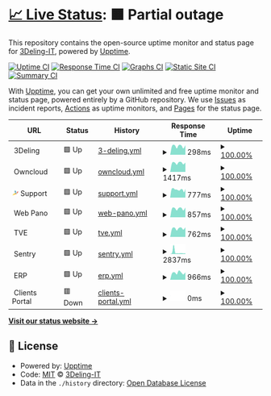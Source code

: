 # [📈 Live Status](https://status.3deling.com): <!--live status--> **🟧 Partial outage**

This repository contains the open-source uptime monitor and status page for [3Deling-IT](https://status.3deling.com), powered by [Upptime](https://github.com/upptime/upptime).

[![Uptime CI](https://github.com/3Deling-IT/status/workflows/Uptime%20CI/badge.svg)](https://github.com/upptime/upptime/actions?query=workflow%3A%22Uptime+CI%22)
[![Response Time CI](https://github.com/3Deling-IT/status/workflows/Response%20Time%20CI/badge.svg)](https://github.com/upptime/upptime/actions?query=workflow%3A%22Response+Time+CI%22)
[![Graphs CI](https://github.com/3Deling-IT/status/workflows/Graphs%20CI/badge.svg)](https://github.com/upptime/upptime/actions?query=workflow%3A%22Graphs+CI%22)
[![Static Site CI](https://github.com/3Deling-IT/status/workflows/Static%20Site%20CI/badge.svg)](https://github.com/upptime/upptime/actions?query=workflow%3A%22Static+Site+CI%22)
[![Summary CI](https://github.com/3Deling-IT/status/workflows/Summary%20CI/badge.svg)](https://github.com/upptime/upptime/actions?query=workflow%3A%22Summary+CI%22)

With [Upptime](https://upptime.js.org), you can get your own unlimited and free uptime monitor and status page, powered entirely by a GitHub repository. We use [Issues](https://github.com/3Deling-IT/status/issues) as incident reports, [Actions](https://github.com/3Deling-IT/status/actions) as uptime monitors, and [Pages](https://status.3deling.com) for the status page.

<!--start: status pages-->
<!-- This summary is generated by Upptime (https://github.com/upptime/upptime) -->
<!-- Do not edit this manually, your changes will be overwritten -->
<!-- prettier-ignore -->
| URL | Status | History | Response Time | Uptime |
| --- | ------ | ------- | ------------- | ------ |
| <img alt="" src="https://raw.githubusercontent.com/3Deling-IT/status/master/assets/3d-favicon.ico" height="13"> 3Deling | 🟩 Up | [3-deling.yml](https://github.com/3Deling-IT/status/commits/HEAD/history/3-deling.yml) | <details><summary><img alt="Response time graph" src="./graphs/3-deling/response-time-week.png" height="20"> 298ms</summary><br><a href="https://status.3deling.com/history/3-deling"><img alt="Response time 339" src="https://img.shields.io/endpoint?url=https%3A%2F%2Fraw.githubusercontent.com%2F3Deling-IT%2Fstatus%2FHEAD%2Fapi%2F3-deling%2Fresponse-time.json"></a><br><a href="https://status.3deling.com/history/3-deling"><img alt="24-hour response time 335" src="https://img.shields.io/endpoint?url=https%3A%2F%2Fraw.githubusercontent.com%2F3Deling-IT%2Fstatus%2FHEAD%2Fapi%2F3-deling%2Fresponse-time-day.json"></a><br><a href="https://status.3deling.com/history/3-deling"><img alt="7-day response time 298" src="https://img.shields.io/endpoint?url=https%3A%2F%2Fraw.githubusercontent.com%2F3Deling-IT%2Fstatus%2FHEAD%2Fapi%2F3-deling%2Fresponse-time-week.json"></a><br><a href="https://status.3deling.com/history/3-deling"><img alt="30-day response time 462" src="https://img.shields.io/endpoint?url=https%3A%2F%2Fraw.githubusercontent.com%2F3Deling-IT%2Fstatus%2FHEAD%2Fapi%2F3-deling%2Fresponse-time-month.json"></a><br><a href="https://status.3deling.com/history/3-deling"><img alt="1-year response time 339" src="https://img.shields.io/endpoint?url=https%3A%2F%2Fraw.githubusercontent.com%2F3Deling-IT%2Fstatus%2FHEAD%2Fapi%2F3-deling%2Fresponse-time-year.json"></a></details> | <details><summary><a href="https://status.3deling.com/history/3-deling">100.00%</a></summary><a href="https://status.3deling.com/history/3-deling"><img alt="All-time uptime 100.00%" src="https://img.shields.io/endpoint?url=https%3A%2F%2Fraw.githubusercontent.com%2F3Deling-IT%2Fstatus%2FHEAD%2Fapi%2F3-deling%2Fuptime.json"></a><br><a href="https://status.3deling.com/history/3-deling"><img alt="24-hour uptime 100.00%" src="https://img.shields.io/endpoint?url=https%3A%2F%2Fraw.githubusercontent.com%2F3Deling-IT%2Fstatus%2FHEAD%2Fapi%2F3-deling%2Fuptime-day.json"></a><br><a href="https://status.3deling.com/history/3-deling"><img alt="7-day uptime 100.00%" src="https://img.shields.io/endpoint?url=https%3A%2F%2Fraw.githubusercontent.com%2F3Deling-IT%2Fstatus%2FHEAD%2Fapi%2F3-deling%2Fuptime-week.json"></a><br><a href="https://status.3deling.com/history/3-deling"><img alt="30-day uptime 100.00%" src="https://img.shields.io/endpoint?url=https%3A%2F%2Fraw.githubusercontent.com%2F3Deling-IT%2Fstatus%2FHEAD%2Fapi%2F3-deling%2Fuptime-month.json"></a><br><a href="https://status.3deling.com/history/3-deling"><img alt="1-year uptime 100.00%" src="https://img.shields.io/endpoint?url=https%3A%2F%2Fraw.githubusercontent.com%2F3Deling-IT%2Fstatus%2FHEAD%2Fapi%2F3-deling%2Fuptime-year.json"></a></details>
| <img alt="" src="https://raw.githubusercontent.com/3Deling-IT/status/master/assets/oc-favicon.ico" height="13"> Owncloud | 🟩 Up | [owncloud.yml](https://github.com/3Deling-IT/status/commits/HEAD/history/owncloud.yml) | <details><summary><img alt="Response time graph" src="./graphs/owncloud/response-time-week.png" height="20"> 1417ms</summary><br><a href="https://status.3deling.com/history/owncloud"><img alt="Response time 1648" src="https://img.shields.io/endpoint?url=https%3A%2F%2Fraw.githubusercontent.com%2F3Deling-IT%2Fstatus%2FHEAD%2Fapi%2Fowncloud%2Fresponse-time.json"></a><br><a href="https://status.3deling.com/history/owncloud"><img alt="24-hour response time 1553" src="https://img.shields.io/endpoint?url=https%3A%2F%2Fraw.githubusercontent.com%2F3Deling-IT%2Fstatus%2FHEAD%2Fapi%2Fowncloud%2Fresponse-time-day.json"></a><br><a href="https://status.3deling.com/history/owncloud"><img alt="7-day response time 1417" src="https://img.shields.io/endpoint?url=https%3A%2F%2Fraw.githubusercontent.com%2F3Deling-IT%2Fstatus%2FHEAD%2Fapi%2Fowncloud%2Fresponse-time-week.json"></a><br><a href="https://status.3deling.com/history/owncloud"><img alt="30-day response time 1471" src="https://img.shields.io/endpoint?url=https%3A%2F%2Fraw.githubusercontent.com%2F3Deling-IT%2Fstatus%2FHEAD%2Fapi%2Fowncloud%2Fresponse-time-month.json"></a><br><a href="https://status.3deling.com/history/owncloud"><img alt="1-year response time 1648" src="https://img.shields.io/endpoint?url=https%3A%2F%2Fraw.githubusercontent.com%2F3Deling-IT%2Fstatus%2FHEAD%2Fapi%2Fowncloud%2Fresponse-time-year.json"></a></details> | <details><summary><a href="https://status.3deling.com/history/owncloud">100.00%</a></summary><a href="https://status.3deling.com/history/owncloud"><img alt="All-time uptime 100.00%" src="https://img.shields.io/endpoint?url=https%3A%2F%2Fraw.githubusercontent.com%2F3Deling-IT%2Fstatus%2FHEAD%2Fapi%2Fowncloud%2Fuptime.json"></a><br><a href="https://status.3deling.com/history/owncloud"><img alt="24-hour uptime 100.00%" src="https://img.shields.io/endpoint?url=https%3A%2F%2Fraw.githubusercontent.com%2F3Deling-IT%2Fstatus%2FHEAD%2Fapi%2Fowncloud%2Fuptime-day.json"></a><br><a href="https://status.3deling.com/history/owncloud"><img alt="7-day uptime 100.00%" src="https://img.shields.io/endpoint?url=https%3A%2F%2Fraw.githubusercontent.com%2F3Deling-IT%2Fstatus%2FHEAD%2Fapi%2Fowncloud%2Fuptime-week.json"></a><br><a href="https://status.3deling.com/history/owncloud"><img alt="30-day uptime 100.00%" src="https://img.shields.io/endpoint?url=https%3A%2F%2Fraw.githubusercontent.com%2F3Deling-IT%2Fstatus%2FHEAD%2Fapi%2Fowncloud%2Fuptime-month.json"></a><br><a href="https://status.3deling.com/history/owncloud"><img alt="1-year uptime 100.00%" src="https://img.shields.io/endpoint?url=https%3A%2F%2Fraw.githubusercontent.com%2F3Deling-IT%2Fstatus%2FHEAD%2Fapi%2Fowncloud%2Fuptime-year.json"></a></details>
| <img alt="" src="https://raw.githubusercontent.com/3Deling-IT/status/master/assets/sp-favicon.svg" height="13"> Support | 🟩 Up | [support.yml](https://github.com/3Deling-IT/status/commits/HEAD/history/support.yml) | <details><summary><img alt="Response time graph" src="./graphs/support/response-time-week.png" height="20"> 777ms</summary><br><a href="https://status.3deling.com/history/support"><img alt="Response time 1016" src="https://img.shields.io/endpoint?url=https%3A%2F%2Fraw.githubusercontent.com%2F3Deling-IT%2Fstatus%2FHEAD%2Fapi%2Fsupport%2Fresponse-time.json"></a><br><a href="https://status.3deling.com/history/support"><img alt="24-hour response time 835" src="https://img.shields.io/endpoint?url=https%3A%2F%2Fraw.githubusercontent.com%2F3Deling-IT%2Fstatus%2FHEAD%2Fapi%2Fsupport%2Fresponse-time-day.json"></a><br><a href="https://status.3deling.com/history/support"><img alt="7-day response time 777" src="https://img.shields.io/endpoint?url=https%3A%2F%2Fraw.githubusercontent.com%2F3Deling-IT%2Fstatus%2FHEAD%2Fapi%2Fsupport%2Fresponse-time-week.json"></a><br><a href="https://status.3deling.com/history/support"><img alt="30-day response time 1263" src="https://img.shields.io/endpoint?url=https%3A%2F%2Fraw.githubusercontent.com%2F3Deling-IT%2Fstatus%2FHEAD%2Fapi%2Fsupport%2Fresponse-time-month.json"></a><br><a href="https://status.3deling.com/history/support"><img alt="1-year response time 1016" src="https://img.shields.io/endpoint?url=https%3A%2F%2Fraw.githubusercontent.com%2F3Deling-IT%2Fstatus%2FHEAD%2Fapi%2Fsupport%2Fresponse-time-year.json"></a></details> | <details><summary><a href="https://status.3deling.com/history/support">100.00%</a></summary><a href="https://status.3deling.com/history/support"><img alt="All-time uptime 100.00%" src="https://img.shields.io/endpoint?url=https%3A%2F%2Fraw.githubusercontent.com%2F3Deling-IT%2Fstatus%2FHEAD%2Fapi%2Fsupport%2Fuptime.json"></a><br><a href="https://status.3deling.com/history/support"><img alt="24-hour uptime 100.00%" src="https://img.shields.io/endpoint?url=https%3A%2F%2Fraw.githubusercontent.com%2F3Deling-IT%2Fstatus%2FHEAD%2Fapi%2Fsupport%2Fuptime-day.json"></a><br><a href="https://status.3deling.com/history/support"><img alt="7-day uptime 100.00%" src="https://img.shields.io/endpoint?url=https%3A%2F%2Fraw.githubusercontent.com%2F3Deling-IT%2Fstatus%2FHEAD%2Fapi%2Fsupport%2Fuptime-week.json"></a><br><a href="https://status.3deling.com/history/support"><img alt="30-day uptime 100.00%" src="https://img.shields.io/endpoint?url=https%3A%2F%2Fraw.githubusercontent.com%2F3Deling-IT%2Fstatus%2FHEAD%2Fapi%2Fsupport%2Fuptime-month.json"></a><br><a href="https://status.3deling.com/history/support"><img alt="1-year uptime 100.00%" src="https://img.shields.io/endpoint?url=https%3A%2F%2Fraw.githubusercontent.com%2F3Deling-IT%2Fstatus%2FHEAD%2Fapi%2Fsupport%2Fuptime-year.json"></a></details>
| <img alt="" src="https://raw.githubusercontent.com/3Deling-IT/status/master/assets/wp-favicon.ico" height="13"> Web Pano | 🟩 Up | [web-pano.yml](https://github.com/3Deling-IT/status/commits/HEAD/history/web-pano.yml) | <details><summary><img alt="Response time graph" src="./graphs/web-pano/response-time-week.png" height="20"> 857ms</summary><br><a href="https://status.3deling.com/history/web-pano"><img alt="Response time 906" src="https://img.shields.io/endpoint?url=https%3A%2F%2Fraw.githubusercontent.com%2F3Deling-IT%2Fstatus%2FHEAD%2Fapi%2Fweb-pano%2Fresponse-time.json"></a><br><a href="https://status.3deling.com/history/web-pano"><img alt="24-hour response time 923" src="https://img.shields.io/endpoint?url=https%3A%2F%2Fraw.githubusercontent.com%2F3Deling-IT%2Fstatus%2FHEAD%2Fapi%2Fweb-pano%2Fresponse-time-day.json"></a><br><a href="https://status.3deling.com/history/web-pano"><img alt="7-day response time 857" src="https://img.shields.io/endpoint?url=https%3A%2F%2Fraw.githubusercontent.com%2F3Deling-IT%2Fstatus%2FHEAD%2Fapi%2Fweb-pano%2Fresponse-time-week.json"></a><br><a href="https://status.3deling.com/history/web-pano"><img alt="30-day response time 832" src="https://img.shields.io/endpoint?url=https%3A%2F%2Fraw.githubusercontent.com%2F3Deling-IT%2Fstatus%2FHEAD%2Fapi%2Fweb-pano%2Fresponse-time-month.json"></a><br><a href="https://status.3deling.com/history/web-pano"><img alt="1-year response time 906" src="https://img.shields.io/endpoint?url=https%3A%2F%2Fraw.githubusercontent.com%2F3Deling-IT%2Fstatus%2FHEAD%2Fapi%2Fweb-pano%2Fresponse-time-year.json"></a></details> | <details><summary><a href="https://status.3deling.com/history/web-pano">100.00%</a></summary><a href="https://status.3deling.com/history/web-pano"><img alt="All-time uptime 100.00%" src="https://img.shields.io/endpoint?url=https%3A%2F%2Fraw.githubusercontent.com%2F3Deling-IT%2Fstatus%2FHEAD%2Fapi%2Fweb-pano%2Fuptime.json"></a><br><a href="https://status.3deling.com/history/web-pano"><img alt="24-hour uptime 100.00%" src="https://img.shields.io/endpoint?url=https%3A%2F%2Fraw.githubusercontent.com%2F3Deling-IT%2Fstatus%2FHEAD%2Fapi%2Fweb-pano%2Fuptime-day.json"></a><br><a href="https://status.3deling.com/history/web-pano"><img alt="7-day uptime 100.00%" src="https://img.shields.io/endpoint?url=https%3A%2F%2Fraw.githubusercontent.com%2F3Deling-IT%2Fstatus%2FHEAD%2Fapi%2Fweb-pano%2Fuptime-week.json"></a><br><a href="https://status.3deling.com/history/web-pano"><img alt="30-day uptime 100.00%" src="https://img.shields.io/endpoint?url=https%3A%2F%2Fraw.githubusercontent.com%2F3Deling-IT%2Fstatus%2FHEAD%2Fapi%2Fweb-pano%2Fuptime-month.json"></a><br><a href="https://status.3deling.com/history/web-pano"><img alt="1-year uptime 100.00%" src="https://img.shields.io/endpoint?url=https%3A%2F%2Fraw.githubusercontent.com%2F3Deling-IT%2Fstatus%2FHEAD%2Fapi%2Fweb-pano%2Fuptime-year.json"></a></details>
| <img alt="" src="https://raw.githubusercontent.com/3Deling-IT/status/master/assets/tve-favicon.ico" height="13"> TVE | 🟩 Up | [tve.yml](https://github.com/3Deling-IT/status/commits/HEAD/history/tve.yml) | <details><summary><img alt="Response time graph" src="./graphs/tve/response-time-week.png" height="20"> 762ms</summary><br><a href="https://status.3deling.com/history/tve"><img alt="Response time 868" src="https://img.shields.io/endpoint?url=https%3A%2F%2Fraw.githubusercontent.com%2F3Deling-IT%2Fstatus%2FHEAD%2Fapi%2Ftve%2Fresponse-time.json"></a><br><a href="https://status.3deling.com/history/tve"><img alt="24-hour response time 843" src="https://img.shields.io/endpoint?url=https%3A%2F%2Fraw.githubusercontent.com%2F3Deling-IT%2Fstatus%2FHEAD%2Fapi%2Ftve%2Fresponse-time-day.json"></a><br><a href="https://status.3deling.com/history/tve"><img alt="7-day response time 762" src="https://img.shields.io/endpoint?url=https%3A%2F%2Fraw.githubusercontent.com%2F3Deling-IT%2Fstatus%2FHEAD%2Fapi%2Ftve%2Fresponse-time-week.json"></a><br><a href="https://status.3deling.com/history/tve"><img alt="30-day response time 796" src="https://img.shields.io/endpoint?url=https%3A%2F%2Fraw.githubusercontent.com%2F3Deling-IT%2Fstatus%2FHEAD%2Fapi%2Ftve%2Fresponse-time-month.json"></a><br><a href="https://status.3deling.com/history/tve"><img alt="1-year response time 868" src="https://img.shields.io/endpoint?url=https%3A%2F%2Fraw.githubusercontent.com%2F3Deling-IT%2Fstatus%2FHEAD%2Fapi%2Ftve%2Fresponse-time-year.json"></a></details> | <details><summary><a href="https://status.3deling.com/history/tve">100.00%</a></summary><a href="https://status.3deling.com/history/tve"><img alt="All-time uptime 100.00%" src="https://img.shields.io/endpoint?url=https%3A%2F%2Fraw.githubusercontent.com%2F3Deling-IT%2Fstatus%2FHEAD%2Fapi%2Ftve%2Fuptime.json"></a><br><a href="https://status.3deling.com/history/tve"><img alt="24-hour uptime 100.00%" src="https://img.shields.io/endpoint?url=https%3A%2F%2Fraw.githubusercontent.com%2F3Deling-IT%2Fstatus%2FHEAD%2Fapi%2Ftve%2Fuptime-day.json"></a><br><a href="https://status.3deling.com/history/tve"><img alt="7-day uptime 100.00%" src="https://img.shields.io/endpoint?url=https%3A%2F%2Fraw.githubusercontent.com%2F3Deling-IT%2Fstatus%2FHEAD%2Fapi%2Ftve%2Fuptime-week.json"></a><br><a href="https://status.3deling.com/history/tve"><img alt="30-day uptime 100.00%" src="https://img.shields.io/endpoint?url=https%3A%2F%2Fraw.githubusercontent.com%2F3Deling-IT%2Fstatus%2FHEAD%2Fapi%2Ftve%2Fuptime-month.json"></a><br><a href="https://status.3deling.com/history/tve"><img alt="1-year uptime 100.00%" src="https://img.shields.io/endpoint?url=https%3A%2F%2Fraw.githubusercontent.com%2F3Deling-IT%2Fstatus%2FHEAD%2Fapi%2Ftve%2Fuptime-year.json"></a></details>
| <img alt="" src="https://raw.githubusercontent.com/3Deling-IT/status/master/assets/sentry-favicon.ico" height="13"> Sentry | 🟩 Up | [sentry.yml](https://github.com/3Deling-IT/status/commits/HEAD/history/sentry.yml) | <details><summary><img alt="Response time graph" src="./graphs/sentry/response-time-week.png" height="20"> 2837ms</summary><br><a href="https://status.3deling.com/history/sentry"><img alt="Response time 2340" src="https://img.shields.io/endpoint?url=https%3A%2F%2Fraw.githubusercontent.com%2F3Deling-IT%2Fstatus%2FHEAD%2Fapi%2Fsentry%2Fresponse-time.json"></a><br><a href="https://status.3deling.com/history/sentry"><img alt="24-hour response time 1198" src="https://img.shields.io/endpoint?url=https%3A%2F%2Fraw.githubusercontent.com%2F3Deling-IT%2Fstatus%2FHEAD%2Fapi%2Fsentry%2Fresponse-time-day.json"></a><br><a href="https://status.3deling.com/history/sentry"><img alt="7-day response time 2837" src="https://img.shields.io/endpoint?url=https%3A%2F%2Fraw.githubusercontent.com%2F3Deling-IT%2Fstatus%2FHEAD%2Fapi%2Fsentry%2Fresponse-time-week.json"></a><br><a href="https://status.3deling.com/history/sentry"><img alt="30-day response time 2204" src="https://img.shields.io/endpoint?url=https%3A%2F%2Fraw.githubusercontent.com%2F3Deling-IT%2Fstatus%2FHEAD%2Fapi%2Fsentry%2Fresponse-time-month.json"></a><br><a href="https://status.3deling.com/history/sentry"><img alt="1-year response time 2340" src="https://img.shields.io/endpoint?url=https%3A%2F%2Fraw.githubusercontent.com%2F3Deling-IT%2Fstatus%2FHEAD%2Fapi%2Fsentry%2Fresponse-time-year.json"></a></details> | <details><summary><a href="https://status.3deling.com/history/sentry">100.00%</a></summary><a href="https://status.3deling.com/history/sentry"><img alt="All-time uptime 100.00%" src="https://img.shields.io/endpoint?url=https%3A%2F%2Fraw.githubusercontent.com%2F3Deling-IT%2Fstatus%2FHEAD%2Fapi%2Fsentry%2Fuptime.json"></a><br><a href="https://status.3deling.com/history/sentry"><img alt="24-hour uptime 100.00%" src="https://img.shields.io/endpoint?url=https%3A%2F%2Fraw.githubusercontent.com%2F3Deling-IT%2Fstatus%2FHEAD%2Fapi%2Fsentry%2Fuptime-day.json"></a><br><a href="https://status.3deling.com/history/sentry"><img alt="7-day uptime 100.00%" src="https://img.shields.io/endpoint?url=https%3A%2F%2Fraw.githubusercontent.com%2F3Deling-IT%2Fstatus%2FHEAD%2Fapi%2Fsentry%2Fuptime-week.json"></a><br><a href="https://status.3deling.com/history/sentry"><img alt="30-day uptime 100.00%" src="https://img.shields.io/endpoint?url=https%3A%2F%2Fraw.githubusercontent.com%2F3Deling-IT%2Fstatus%2FHEAD%2Fapi%2Fsentry%2Fuptime-month.json"></a><br><a href="https://status.3deling.com/history/sentry"><img alt="1-year uptime 100.00%" src="https://img.shields.io/endpoint?url=https%3A%2F%2Fraw.githubusercontent.com%2F3Deling-IT%2Fstatus%2FHEAD%2Fapi%2Fsentry%2Fuptime-year.json"></a></details>
| <img alt="" src="https://raw.githubusercontent.com/3Deling-IT/status/master/assets/erp-favicon.ico" height="13"> ERP | 🟩 Up | [erp.yml](https://github.com/3Deling-IT/status/commits/HEAD/history/erp.yml) | <details><summary><img alt="Response time graph" src="./graphs/erp/response-time-week.png" height="20"> 966ms</summary><br><a href="https://status.3deling.com/history/erp"><img alt="Response time 917" src="https://img.shields.io/endpoint?url=https%3A%2F%2Fraw.githubusercontent.com%2F3Deling-IT%2Fstatus%2FHEAD%2Fapi%2Ferp%2Fresponse-time.json"></a><br><a href="https://status.3deling.com/history/erp"><img alt="24-hour response time 1002" src="https://img.shields.io/endpoint?url=https%3A%2F%2Fraw.githubusercontent.com%2F3Deling-IT%2Fstatus%2FHEAD%2Fapi%2Ferp%2Fresponse-time-day.json"></a><br><a href="https://status.3deling.com/history/erp"><img alt="7-day response time 966" src="https://img.shields.io/endpoint?url=https%3A%2F%2Fraw.githubusercontent.com%2F3Deling-IT%2Fstatus%2FHEAD%2Fapi%2Ferp%2Fresponse-time-week.json"></a><br><a href="https://status.3deling.com/history/erp"><img alt="30-day response time 885" src="https://img.shields.io/endpoint?url=https%3A%2F%2Fraw.githubusercontent.com%2F3Deling-IT%2Fstatus%2FHEAD%2Fapi%2Ferp%2Fresponse-time-month.json"></a><br><a href="https://status.3deling.com/history/erp"><img alt="1-year response time 917" src="https://img.shields.io/endpoint?url=https%3A%2F%2Fraw.githubusercontent.com%2F3Deling-IT%2Fstatus%2FHEAD%2Fapi%2Ferp%2Fresponse-time-year.json"></a></details> | <details><summary><a href="https://status.3deling.com/history/erp">100.00%</a></summary><a href="https://status.3deling.com/history/erp"><img alt="All-time uptime 100.00%" src="https://img.shields.io/endpoint?url=https%3A%2F%2Fraw.githubusercontent.com%2F3Deling-IT%2Fstatus%2FHEAD%2Fapi%2Ferp%2Fuptime.json"></a><br><a href="https://status.3deling.com/history/erp"><img alt="24-hour uptime 100.00%" src="https://img.shields.io/endpoint?url=https%3A%2F%2Fraw.githubusercontent.com%2F3Deling-IT%2Fstatus%2FHEAD%2Fapi%2Ferp%2Fuptime-day.json"></a><br><a href="https://status.3deling.com/history/erp"><img alt="7-day uptime 100.00%" src="https://img.shields.io/endpoint?url=https%3A%2F%2Fraw.githubusercontent.com%2F3Deling-IT%2Fstatus%2FHEAD%2Fapi%2Ferp%2Fuptime-week.json"></a><br><a href="https://status.3deling.com/history/erp"><img alt="30-day uptime 100.00%" src="https://img.shields.io/endpoint?url=https%3A%2F%2Fraw.githubusercontent.com%2F3Deling-IT%2Fstatus%2FHEAD%2Fapi%2Ferp%2Fuptime-month.json"></a><br><a href="https://status.3deling.com/history/erp"><img alt="1-year uptime 100.00%" src="https://img.shields.io/endpoint?url=https%3A%2F%2Fraw.githubusercontent.com%2F3Deling-IT%2Fstatus%2FHEAD%2Fapi%2Ferp%2Fuptime-year.json"></a></details>
| <img alt="" src="https://raw.githubusercontent.com/3Deling-IT/status/master/assets/cp-favicon.ico" height="13"> Clients Portal | 🟥 Down | [clients-portal.yml](https://github.com/3Deling-IT/status/commits/HEAD/history/clients-portal.yml) | <details><summary><img alt="Response time graph" src="./graphs/clients-portal/response-time-week.png" height="20"> 0ms</summary><br><a href="https://status.3deling.com/history/clients-portal"><img alt="Response time 1311" src="https://img.shields.io/endpoint?url=https%3A%2F%2Fraw.githubusercontent.com%2F3Deling-IT%2Fstatus%2FHEAD%2Fapi%2Fclients-portal%2Fresponse-time.json"></a><br><a href="https://status.3deling.com/history/clients-portal"><img alt="24-hour response time 0" src="https://img.shields.io/endpoint?url=https%3A%2F%2Fraw.githubusercontent.com%2F3Deling-IT%2Fstatus%2FHEAD%2Fapi%2Fclients-portal%2Fresponse-time-day.json"></a><br><a href="https://status.3deling.com/history/clients-portal"><img alt="7-day response time 0" src="https://img.shields.io/endpoint?url=https%3A%2F%2Fraw.githubusercontent.com%2F3Deling-IT%2Fstatus%2FHEAD%2Fapi%2Fclients-portal%2Fresponse-time-week.json"></a><br><a href="https://status.3deling.com/history/clients-portal"><img alt="30-day response time 1194" src="https://img.shields.io/endpoint?url=https%3A%2F%2Fraw.githubusercontent.com%2F3Deling-IT%2Fstatus%2FHEAD%2Fapi%2Fclients-portal%2Fresponse-time-month.json"></a><br><a href="https://status.3deling.com/history/clients-portal"><img alt="1-year response time 1311" src="https://img.shields.io/endpoint?url=https%3A%2F%2Fraw.githubusercontent.com%2F3Deling-IT%2Fstatus%2FHEAD%2Fapi%2Fclients-portal%2Fresponse-time-year.json"></a></details> | <details><summary><a href="https://status.3deling.com/history/clients-portal">100.00%</a></summary><a href="https://status.3deling.com/history/clients-portal"><img alt="All-time uptime 100.00%" src="https://img.shields.io/endpoint?url=https%3A%2F%2Fraw.githubusercontent.com%2F3Deling-IT%2Fstatus%2FHEAD%2Fapi%2Fclients-portal%2Fuptime.json"></a><br><a href="https://status.3deling.com/history/clients-portal"><img alt="24-hour uptime 100.00%" src="https://img.shields.io/endpoint?url=https%3A%2F%2Fraw.githubusercontent.com%2F3Deling-IT%2Fstatus%2FHEAD%2Fapi%2Fclients-portal%2Fuptime-day.json"></a><br><a href="https://status.3deling.com/history/clients-portal"><img alt="7-day uptime 100.00%" src="https://img.shields.io/endpoint?url=https%3A%2F%2Fraw.githubusercontent.com%2F3Deling-IT%2Fstatus%2FHEAD%2Fapi%2Fclients-portal%2Fuptime-week.json"></a><br><a href="https://status.3deling.com/history/clients-portal"><img alt="30-day uptime 100.00%" src="https://img.shields.io/endpoint?url=https%3A%2F%2Fraw.githubusercontent.com%2F3Deling-IT%2Fstatus%2FHEAD%2Fapi%2Fclients-portal%2Fuptime-month.json"></a><br><a href="https://status.3deling.com/history/clients-portal"><img alt="1-year uptime 100.00%" src="https://img.shields.io/endpoint?url=https%3A%2F%2Fraw.githubusercontent.com%2F3Deling-IT%2Fstatus%2FHEAD%2Fapi%2Fclients-portal%2Fuptime-year.json"></a></details>

<!--end: status pages-->

[**Visit our status website →**](https://status.3deling.com)

## 📄 License

- Powered by: [Upptime](https://github.com/upptime/upptime)
- Code: [MIT](./LICENSE) © [3Deling-IT](https://status.3deling.com)
- Data in the `./history` directory: [Open Database License](https://opendatacommons.org/licenses/odbl/1-0/)
